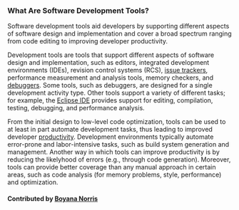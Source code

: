 ### What Are Software Development Tools?
<!--deck start--->
Software development tools aid developers by supporting different aspects of software design and implementation and cover a broad spectrum ranging from code editing to improving developer productivity.
<!--deck end--->

<!--body start--->
Development tools are tools that support different aspects of software design and implementation, such as editors, 
integrated development environments (IDEs), revision control systems (RCS), [issue trackers](WhatIsIssueTracking.md), 
performance measurement and analysis tools, memory checkers, and [debuggers](WhatIsDebugging.md). Some tools, such as debuggers, are designed for a single development activity type.  Other tools support a variety of different tasks; for example, the [Eclipse IDE](https://eclipse.org/ide/) provides support for  editing, compilation, testing, debugging, and performance analysis.

From the initial design to low-level code optimization, tools can be used to 
at least in part automate development tasks, thus leading to improved developer [productivity](WhatIsProductivity.md).
Development environments typically automate error-prone and labor-intensive tasks, such as build system
generation and management.
Another way in which tools can improve productivity is by reducing the likelyhood of errors (e.g., 
through code generation). Moreover,
tools can provide better coverage than any manual approach in certain areas, such as code analysis
(for memory problems, style, performance) and optimization.
<!--body end--->


#### Contributed by [Boyana Norris](https://github.com/brnorris03)

<!---
Publish: yes
Pinned: yes
Categories: development
Topics: development tools
Tags:
Level: 0
Prerequisites: none
Aggregate: none
--->
